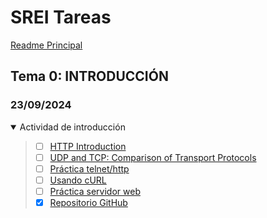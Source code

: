 
# SREI Tareas

[Readme Principal](/README.md)

## Tema 0: INTRODUCCIÓN

### 23/09/2024

<details open>

<summary>Actividad de introducción</summary>

> * [ ] [HTTP Introduction](Actividades/0.1_HTTP.md)
> * [ ] [UDP and TCP: Comparison of Transport Protocols](Actividades/0.2_UDPTCP.md)
> * [ ] [Práctica telnet/http](Actividades/0.3_TelnetHTTP.md)
> * [ ] [Usando cURL](Actividades/0.4_cURL.md)
> * [ ] [Práctica servidor web](Actividades/0.5_ServWeb.md)
> * [x] [Repositorio GitHub](Actividades/0.6_GitHub.md)

</details>
